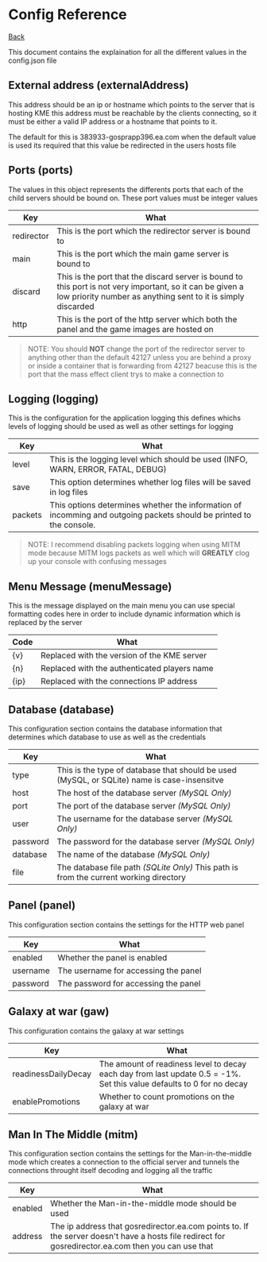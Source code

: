 # Config Reference

[Back](../README.md)

This document contains the explaination for all the different values in the config.json file

## External address (externalAddress)

This address should be an ip or hostname which points to the server that is hosting KME
this address must be reachable by the clients connecting, so it must be either a valid IP
address or a hostname that points to it.

The default for this is 383933-gosprapp396.ea.com when the default value is used its required
that this value be redirected in the users hosts file

## Ports  (ports)

The values in this object represents the differents ports that each of the child
servers should be bound on. These port values must be integer values

| Key        | What                                                                                                                                                                      |
|------------|---------------------------------------------------------------------------------------------------------------------------------------------------------------------------|
| redirector | This is the port which the redirector server is bound to                                                                                                                  |
| main       | This is the port which the main game server is bound to                                                                                                                   |
| discard    | This is the port that the discard server is bound to this port is not very important, so it can be given a low priority number as anything sent to it is simply discarded |
| http       | This is the port of the http server which both the panel and the game images are hosted on                                                                                |

> NOTE: You should **NOT** change the port of the redirector server to anything
> other than the default 42127 unless you are behind a proxy or inside a container
> that is forwarding from 42127 beacuse this is the port that the mass effect client
> trys to make a connection to

## Logging (logging)

This is the configuration for the application logging this defines whichs levels of logging
should be used as well as other settings for logging

| Key     | What                                                                                                                |
|---------|---------------------------------------------------------------------------------------------------------------------|
| level   | This is the logging level which should be used (INFO, WARN, ERROR, FATAL, DEBUG)                                    |
| save    | This option determines whether log files will be saved in log files                                                 |
| packets | This options determines whether the information of incomming and outgoing packets should be printed to the console. |

> NOTE: I recommend disabling packets logging when using MITM mode because MITM logs packets
> as well which will **GREATLY** clog up your console with confusing messages

## Menu Message (menuMessage)

This is the message displayed on the main menu you can use special formatting codes
here in order to include dynamic information which is replaced by the server

| Code | What                                         |
|------|----------------------------------------------|
| {v}  | Replaced with the version of the KME server  |
| {n}  | Replaced with the authenticated players name |
| {ip} | Replaced with the connections IP address     |

## Database (database)

This configuration section contains the database information that determines which database to use
as well as the credentials

| Key      | What                                                                                        |
|----------|---------------------------------------------------------------------------------------------|
| type     | This is the type of database that should be used (MySQL, or SQLite) name is case-insensitve |
| host     | The host of the database server *(MySQL Only)*                                              |
| port     | The port of the database server  *(MySQL Only)*                                             |
| user     | The username for the database server *(MySQL Only)*                                         |
| password | The password for the database server *(MySQL Only)*                                         |
| database | The name of the database *(MySQL Only)*                                                     |
| file     | The database file path *(SQLite Only)*  This path is from the current working directory     |

## Panel (panel)

This configuration section contains the settings for the HTTP web panel

| Key      | What                                 |
|----------|--------------------------------------|
| enabled  | Whether the panel is enabled         |
| username | The username for accessing the panel |
| password | The password for accessing the panel |

## Galaxy at war (gaw)

This configuration contains the galaxy at war settings

| Key                 | What                                                                                                                  |
|---------------------|-----------------------------------------------------------------------------------------------------------------------|
| readinessDailyDecay | The amount of readiness level to decay each day from last update 0.5 = -1%. Set this value defaults to 0 for no decay |
| enablePromotions    | Whether to count promotions on the galaxy at war                                                                      |

## Man In The Middle (mitm)

This configuration section contains the settings for the Man-in-the-middle mode which creates a connection
to the official server and tunnels the connections throught itself decoding and logging all the traffic

| Key     | What                                                                                                                                                |
|---------|-----------------------------------------------------------------------------------------------------------------------------------------------------|
| enabled | Whether the Man-in-the-middle mode should be used                                                                                                   |
| address | The ip address that gosredirector.ea.com points to. If the server doesn't have a hosts file redirect for gosredirector.ea.com then you can use that |
